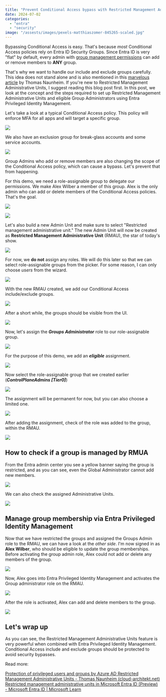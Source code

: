 ```yaml
---
title: "Prevent Conditional Access bypass with Restricted Management Administrative Units in Entra ID"
date: 2024-07-02
categories: 
  - "entra"
  - "security"
image: "/assests/images/pexels-matthiaszomer-845265-scaled.jpg"
---
```


Bypassing Conditional Access is easy. That's because _most_ Conditional Access policies rely on Entra ID Security Groups. Since Entra ID is very "flat" by default, every admin with [group management permissions](https://learn.microsoft.com/en-us/entra/identity/role-based-access-control/permissions-reference#groups-administrator) can add or remove members to **ANY** group.  

That's why we want to handle our include and exclude groups carefully. This idea does not stand alone and is also mentioned in this [marvelous article](https://www.cloud-architekt.net/restricted-management-administrative-unit/#azure-ad-configuration-items) by Thomas Naunheim. If you're new to Restricted Management Administrative Units, I suggest reading this blog post first. In this post, we look at the concept and the steps required to set up Restricted Management Administrative Units and eligible Group Administrators using Entra Privileged Identity Management.

Let's take a look at a typical Conditional Access policy. This policy will enforce MFA for all apps and will target a specific group.

![](/assets/images/image.png)

We also have an exclusion group for break-glass accounts and some service accounts.

![](/assets/images/image-1.png)

Group Admins who add or remove members are also changing the scope of the Conditional Access policy, which can cause a bypass. Let's prevent that from happening.

For this demo, we need a role-assignable group to delegate our permissions. We make Alex Wilber a member of this group. Alex is the only admin who can add or delete members of the Conditional Access policies. That's the goal.

![](/assets/images/image-18.png)

![](/assets/images/image-19.png)

Let's also build a new Admin Unit and make sure to select "Restricted management administrative unit." The new Admin Unit will now be created as **Restricted Management Administrative Unit** (RMAU), the star of today's show.

![](/assets/images/image-3.png)

For now, we **do not** assign any roles. We will do this later so that we can select role-assignable groups from the picker. For some reason, I can only choose _users_ from the wizard.

![](/assets/images/image-4.png)

With the new RMAU created, we add our Conditional Access include/exclude groups.

![](/assets/images/image-5.png)

After a short while, the groups should be visible from the UI.

![](/assets/images/image-6.png)

Now, let's assign the **_Groups Administrator_** role to our role-assignable group.

![](/assets/images/image-7.png)

For the purpose of this demo, we add an **_eligible_** assignment.

![](/assets/images/image-8.png)

Now select the role-assignable group that we created earlier (**_ControlPlaneAdmins \[Tier0\]_**)

![](/assets/images/IPTVSmartersPro_Sj9wDVZtMk.png)

The assignment will be permanent for now, but you can also choose a limited one.

![](/assets/images/image-10.png)

After adding the assignment, check of the role was added to the group, within the RMAU.

![](/assets/images/IPTVSmartersPro_TNViLRneN9.png)

## How to check if a group is managed by RMUA

From the Entra admin center you see a yellow banner saying the group is restricted, and as you can see, even the Global Administrator cannot add new members.

![](/assets/images/IPTVSmartersPro_5IkNif8ONZ.png)

We can also check the assigned Administrative Units.

![](/assets/images/image-13.png)

## Manage group membership via Entra Privileged Identity Management

Now that we have restricted the groups and assigned the Groups Admin role to the RMAU, we can have a look at the _other side_. I'm now signed in as **Alex Wilber**, who should be eligible to update the group memberships. Before activating the group admin role, Alex could not add or delete any members of the group.

![](/assets/images/image-17.png)

Now, Alex goes into Entra Privileged Identity Management and activates the Group administrator role on the RMAU.

![](/assets/images/image-15.png)

After the role is activated, Alex can add and delete members to the group.

![](/assets/images/image-16.png)

## Let's wrap up

As you can see, the Restricted Management Administrative Units feature is very powerful when combined with Entra Privileged Identity Management. Conditional Access include and exclude groups should be protected to avoid security bypasses.

Read more:  
  
[Protection of privileged users and groups by Azure AD Restricted Management Administrative Units - Thomas Naunheim (cloud-architekt.net)](https://www.cloud-architekt.net/restricted-management-administrative-unit/)  
[Restricted management administrative units in Microsoft Entra ID (Preview) - Microsoft Entra ID | Microsoft Learn](https://learn.microsoft.com/en-us/entra/identity/role-based-access-control/admin-units-restricted-management)
